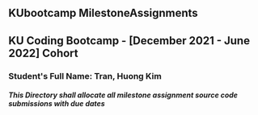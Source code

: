 ## KUbootcamp MilestoneAssignments
## KU Coding Bootcamp - [December 2021 - June 2022] Cohort
###  Student's Full Name: Tran, Huong Kim  
##### This Directory shall allocate all milestone assignment source code submissions with due dates